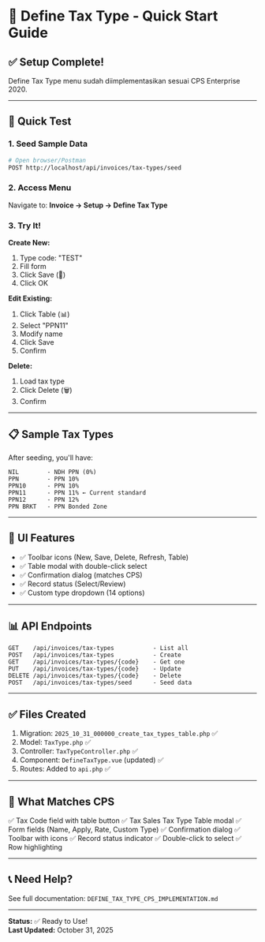 # 🚀 Define Tax Type - Quick Start Guide

## ✅ **Setup Complete!**

Define Tax Type menu sudah diimplementasikan sesuai CPS Enterprise 2020.

---

## 🎯 **Quick Test**

### **1. Seed Sample Data**
```bash
# Open browser/Postman
POST http://localhost/api/invoices/tax-types/seed
```

### **2. Access Menu**
Navigate to: **Invoice → Setup → Define Tax Type**

### **3. Try It!**

**Create New:**
1. Type code: "TEST"
2. Fill form
3. Click Save (💾)
4. Click OK

**Edit Existing:**
1. Click Table (📊)
2. Select "PPN11"
3. Modify name
4. Click Save
5. Confirm

**Delete:**
1. Load tax type
2. Click Delete (🗑️)
3. Confirm

---

## 📋 **Sample Tax Types**

After seeding, you'll have:

```
NIL        - NDH PPN (0%)
PPN        - PPN 10%
PPN10      - PPN 10%
PPN11      - PPN 11% ← Current standard
PPN12      - PPN 12%
PPN BRKT   - PPN Bonded Zone
```

---

## 🎨 **UI Features**

- ✅ Toolbar icons (New, Save, Delete, Refresh, Table)
- ✅ Table modal with double-click select
- ✅ Confirmation dialog (matches CPS)
- ✅ Record status (Select/Review)
- ✅ Custom type dropdown (14 options)

---

## 📊 **API Endpoints**

```
GET    /api/invoices/tax-types           - List all
POST   /api/invoices/tax-types           - Create
GET    /api/invoices/tax-types/{code}    - Get one
PUT    /api/invoices/tax-types/{code}    - Update
DELETE /api/invoices/tax-types/{code}    - Delete
POST   /api/invoices/tax-types/seed      - Seed data
```

---

## ✅ **Files Created**

1. Migration: `2025_10_31_000000_create_tax_types_table.php` ✅
2. Model: `TaxType.php` ✅
3. Controller: `TaxTypeController.php` ✅
4. Component: `DefineTaxType.vue` (updated) ✅
5. Routes: Added to `api.php` ✅

---

## 🎯 **What Matches CPS**

✅ Tax Code field with table button
✅ Tax Sales Tax Type Table modal
✅ Form fields (Name, Apply, Rate, Custom Type)
✅ Confirmation dialog
✅ Toolbar with icons
✅ Record status indicator
✅ Double-click to select
✅ Row highlighting

---

## 📞 **Need Help?**

See full documentation: `DEFINE_TAX_TYPE_CPS_IMPLEMENTATION.md`

---

**Status:** ✅ Ready to Use!  
**Last Updated:** October 31, 2025
